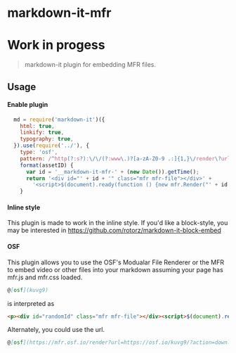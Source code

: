 # markdown-it-mfr
# Work in progess

> markdown-it plugin for embedding MFR files.

## Usage

#### Enable plugin

```js
  md = require('markdown-it')({
    html: true,
    linkify: true,
    typography: true,
  }).use(require('../'), {
    type: 'osf',
    pattern: /^http(?:s?):\/\/(?:www\.)?[a-zA-Z0-9 .:]{1,}\/render\?url=http(?:s?):\/\/[a-zA-Z0-9 .:]{1,}\/([a-zA-Z0-9]{5})\/\?action=download|(^[a-zA-Z0-9]{5}$)/,
    format(assetID) {
      var id = '__markdown-it-mfr-' + (new Date()).getTime();
      return '<div id="' + id + '" class="mfr mfr-file"></div>' +
        '<script>$(document).ready(function () {new mfr.Render("' + id + '", "' + getMfrUrl(assetID) + '");    }); </script>';
    }
```
#### Inline style

This plugin is made to work in the inline style. If you'd like a block-style, you may be interested in https://github.com/rotorz/markdown-it-block-embed


#### OSF

This plugin allows you to use the OSF's Modualar File Renderer or the MFR to embed video or other files
 into your markdown assuming your page has mfr.js and mfr.css loaded.

```md
@[osf](kuvg9)
```

is interpreted as

```html
<p><div id="randomId" class="mfr mfr-file"></div><script>$(document).ready(function () {new mfr.Render("randomId", "https://mfr.osf.io/render?url=https://osf.io/kuvg9/?action=download%26mode=render");    }); </script></p>
```

Alternately, you could use the url.

```md
@[osf](https://mfr.osf.io/render?url=https://osf.io/kuvg9/?action=download)
```
